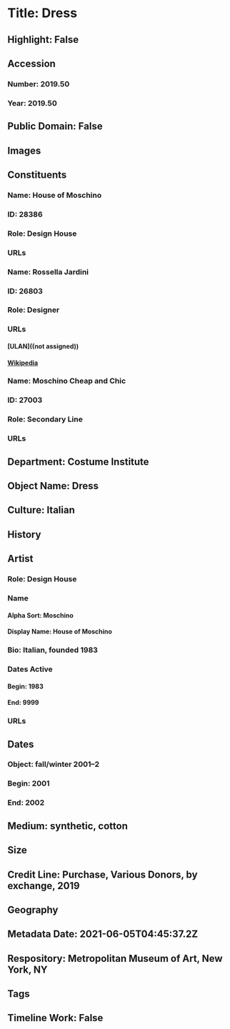 # Title: Dress
## Highlight: False
## Accession
### Number: 2019.50
### Year: 2019.50
## Public Domain: False
## Images
## Constituents
### Name: House of Moschino
### ID: 28386
### Role: Design House
### URLs
### Name: Rossella Jardini
### ID: 26803
### Role: Designer
### URLs
#### [ULAN]((not assigned))
#### [Wikipedia](https://www.wikidata.org/wiki/Q7369767)
### Name: Moschino Cheap and Chic
### ID: 27003
### Role: Secondary Line
### URLs
## Department: Costume Institute
## Object Name: Dress
## Culture: Italian
## History
## Artist
### Role: Design House
### Name
#### Alpha Sort: Moschino
#### Display Name: House of Moschino
### Bio: Italian, founded 1983
### Dates Active
#### Begin: 1983
#### End: 9999
### URLs
## Dates
### Object: fall/winter 2001–2
### Begin: 2001
### End: 2002
## Medium: synthetic, cotton
## Size
## Credit Line: Purchase, Various Donors, by exchange, 2019
## Geography
## Metadata Date: 2021-06-05T04:45:37.2Z
## Respository: Metropolitan Museum of Art, New York, NY
## Tags
## Timeline Work: False